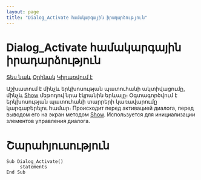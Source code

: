 ```yaml
---
layout: page
title: "Dialog_Activate համակարգային իրադարձություն"
---
```


# Dialog_Activate համակարգային իրադարձություն

[Տես նաև](../scriptstproced.md) [Օրինակ](../Examples/E_Dialog_Activate.md) [Կիրառվում է](../Defs/Dialog.html)

Աշխատում է մինչև երկխոսության պատուհանի ակտիվացումը, մինչև [Show](../Functions/AsDialogEx/Show.html) մեթոդով նրա էկրանին երևալը։ Օգտագործվում է երկխոսության պատուհանի տարրերի կառավարումը կարգաբերելու համար։
Происходит перед активацией диалога, перед выводом его на экран методом [Show](../Functions/AsDialogEx/Show.html). Используется для инициализации злементов управления диалога.


# Շարահյուսություն

```as4x
Sub Dialog_Activate()
     statements
End Sub
```